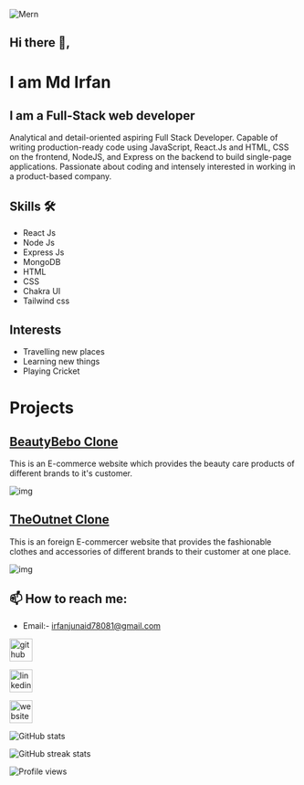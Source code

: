 ![Mern](https://user-images.githubusercontent.com/97781422/185549684-8443257c-c202-440f-b506-6993049e941f.jpg)

## Hi there 👋, 

# I am Md Irfan

## I am a Full-Stack web developer

Analytical and detail-oriented aspiring Full Stack Developer. Capable of writing production-ready code using JavaScript, React.Js and HTML, CSS on the frontend, NodeJS, and Express on the backend to build single-page applications. Passionate about coding and intensely interested in working in a product-based company.

## Skills 🛠️
- React Js
- Node Js
- Express Js
- MongoDB
- HTML 
- CSS
- Chakra UI
- Tailwind css

## Interests 
- Travelling new places
- Learning new things
- Playing Cricket

# Projects

## [<a href='https://github.com/Md-Irfan-FullStackDeveloper/BeautyBebo-Clone' > BeautyBebo Clone </a>](https://github.com/Md-Irfan-FullStackDeveloper/BeautyBebo-Clone)

  This is an E-commerce website which provides the beauty care products of different brands to it's customer.
  
  <img src='https://user-images.githubusercontent.com/97781422/185040277-2a231b0e-c3ff-4ab1-b713-52f310e9b81f.JPG' alt='img'/>
  
## [<a href='https://github.com/Md-Irfan-FullStackDeveloper/TheOutnet-Clone'> TheOutnet Clone </a>](https://github.com/Md-Irfan-FullStackDeveloper/TheOutnet-Clone)
   
   This is an foreign E-commercer website that provides the fashionable clothes and accessories of different brands to their customer at one place.
   
  <img src='https://user-images.githubusercontent.com/97781422/185416142-d6dbabd8-3d77-4700-b15f-db793bc7570c.JPG' alt='img' />

## 📫 How to reach me: 
- Email:- irfanjunaid78081@gmail.com 


[<img src='https://cdn.jsdelivr.net/npm/simple-icons@3.0.1/icons/github.svg' alt='github' height='40'>](https://github.com/Md-Irfan-FullStackDeveloper)  

[<img src='https://cdn.jsdelivr.net/npm/simple-icons@3.0.1/icons/linkedin.svg' alt='linkedin' height='40'>](https://www.linkedin.com/in/md-irfan-835202221/)  

[<img src='https://cdn.jsdelivr.net/npm/simple-icons@3.0.1/icons/icloud.svg' alt='website' height='40'>]( https://portfoli-md-irfan.netlify.app/)  

![GitHub stats](https://github-readme-stats.vercel.app/api?username=Md-Irfan-FullStackDeveloper&show_icons=true)  

![GitHub streak stats](https://github-readme-streak-stats.herokuapp.com/?user=Md-Irfan-FullStackDeveloper)  

![Profile views](https://gpvc.arturio.dev/Md-Irfan-FullStackDeveloper)  
